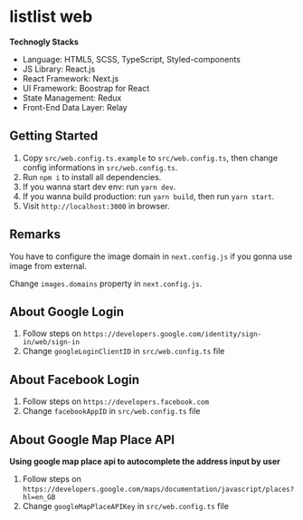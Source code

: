 # listlist web

**Technogly Stacks**

- Language: HTML5, SCSS, TypeScript, Styled-components
- JS Library: React.js
- React Framework: Next.js
- UI Framework: Boostrap for React
- State Management: Redux
- Front-End Data Layer: Relay

## Getting Started

1. Copy `src/web.config.ts.example` to `src/web.config.ts`, then change config informations in `src/web.config.ts`.
2. Run `npm i` to install all dependencies.
3. If you wanna start dev env: run `yarn dev`.
4. If you wanna build production: run `yarn build`, then run `yarn start`.
5. Visit `http://localhost:3000` in browser.

## Remarks

You have to configure the image domain in `next.config.js` if you gonna use image from external.

Change `images.domains` property in `next.config.js`.

## About Google Login

1. Follow steps on `https://developers.google.com/identity/sign-in/web/sign-in`
2. Change `googleLoginClientID` in `src/web.config.ts` file

## About Facebook Login

1. Follow steps on `https://developers.facebook.com`
2. Change `facebookAppID` in `src/web.config.ts` file

## About Google Map Place API

**Using google map place api to autocomplete the address input by user**

1. Follow steps on `https://developers.google.com/maps/documentation/javascript/places?hl=en_GB`
2. Change `googleMapPlaceAPIKey` in `src/web.config.ts` file